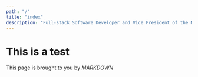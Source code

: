 ```yaml
---
path: "/"
title: "index"
description: "Full-stack Software Developer and Vice President of the MUN Computer Science Society"
---
```

# This is a test

This page is brought to you by *MARKDOWN*